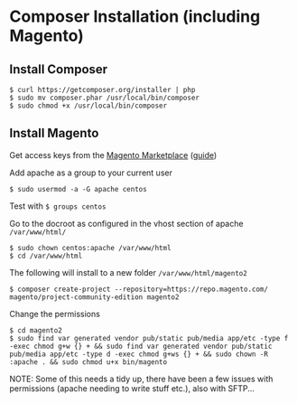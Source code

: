 # Composer Installation (including Magento)

## Install Composer
```
$ curl https://getcomposer.org/installer | php
$ sudo mv composer.phar /usr/local/bin/composer
$ sudo chmod +x /usr/local/bin/composer
```

## Install Magento
Get access keys from the [Magento Marketplace](https://marketplace.magento.com) ([guide](https://devdocs.magento.com/guides/v2.3/install-gde/prereq/connect-auth.html))

Add apache as a group to your current user
```
$ sudo usermod -a -G apache centos
```
Test with `$ groups centos`

Go to the docroot as configured in the vhost section of apache `/var/www/html/`
```
$ sudo chown centos:apache /var/www/html
$ cd /var/www/html
```

The following will install to a new folder `/var/www/html/magento2`
```
$ composer create-project --repository=https://repo.magento.com/ magento/project-community-edition magento2
```

Change the permissions
```
$ cd magento2
$ sudo find var generated vendor pub/static pub/media app/etc -type f -exec chmod g+w {} + && sudo find var generated vendor pub/static pub/media app/etc -type d -exec chmod g+ws {} + && sudo chown -R :apache . && sudo chmod u+x bin/magento
```

NOTE: Some of this needs a tidy up, there have been a few issues with permissions (apache needing to write stuff etc.), also with SFTP...
